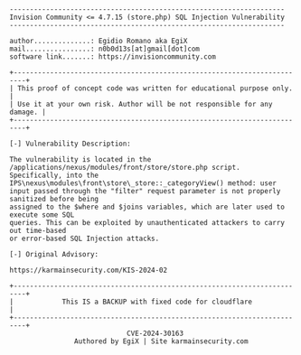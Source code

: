     --------------------------------------------------------------------
    Invision Community <= 4.7.15 (store.php) SQL Injection Vulnerability
    --------------------------------------------------------------------
    
    author..............: Egidio Romano aka EgiX
    mail................: n0b0d13s[at]gmail[dot]com
    software link.......: https://invisioncommunity.com
    
    +-------------------------------------------------------------------------+
    | This proof of concept code was written for educational purpose only.    |
    | Use it at your own risk. Author will be not responsible for any damage. |
    +-------------------------------------------------------------------------+
    
    [-] Vulnerability Description:
      
    The vulnerability is located in the /applications/nexus/modules/front/store/store.php script.
    Specifically, into the IPS\nexus\modules\front\store\_store::_categoryView() method: user
    input passed through the "filter" request parameter is not properly sanitized before being
    assigned to the $where and $joins variables, which are later used to execute some SQL
    queries. This can be exploited by unauthenticated attackers to carry out time-based
    or error-based SQL Injection attacks.
    
    [-] Original Advisory:

    https://karmainsecurity.com/KIS-2024-02

    +-------------------------------------------------------------------------+
    |            This IS a BACKUP with fixed code for cloudflare              |
    +-------------------------------------------------------------------------+
                                 CVE-2024-30163
                    Authored by EgiX | Site karmainsecurity.com   
                                        
